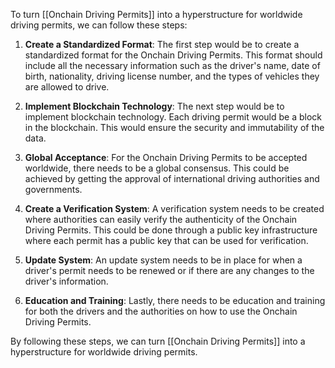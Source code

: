 To turn [[Onchain Driving Permits]] into a hyperstructure for worldwide driving permits, we can follow these steps:

1. **Create a Standardized Format**: The first step would be to create a standardized format for the Onchain Driving Permits. This format should include all the necessary information such as the driver's name, date of birth, nationality, driving license number, and the types of vehicles they are allowed to drive. 

2. **Implement Blockchain Technology**: The next step would be to implement blockchain technology. Each driving permit would be a block in the blockchain. This would ensure the security and immutability of the data. 

3. **Global Acceptance**: For the Onchain Driving Permits to be accepted worldwide, there needs to be a global consensus. This could be achieved by getting the approval of international driving authorities and governments. 

4. **Create a Verification System**: A verification system needs to be created where authorities can easily verify the authenticity of the Onchain Driving Permits. This could be done through a public key infrastructure where each permit has a public key that can be used for verification.

5. **Update System**: An update system needs to be in place for when a driver's permit needs to be renewed or if there are any changes to the driver's information.

6. **Education and Training**: Lastly, there needs to be education and training for both the drivers and the authorities on how to use the Onchain Driving Permits.

By following these steps, we can turn [[Onchain Driving Permits]] into a hyperstructure for worldwide driving permits.